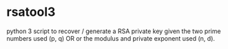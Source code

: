 # rsatool3
python 3 script to recover / generate a RSA private key given the two prime numbers used (p, q) OR  or the modulus and private exponent used (n, d).
